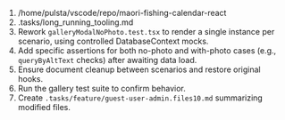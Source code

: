 1. /home/pulsta/vscode/repo/maori-fishing-calendar-react
2. .tasks/long_running_tooling.md
3. Rework `galleryModalNoPhoto.test.tsx` to render a single instance per scenario, using controlled DatabaseContext mocks.
4. Add specific assertions for both no-photo and with-photo cases (e.g., `queryByAltText` checks) after awaiting data load.
5. Ensure document cleanup between scenarios and restore original hooks.
6. Run the gallery test suite to confirm behavior.
7. Create `.tasks/feature/guest-user-admin.files10.md` summarizing modified files.
